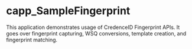 # capp_SampleFingerprint

This application demonstrates usage of CredenceID Fingerprint APIs. It goes over fingerprint capturing, WSQ conversions, template creation, and fingerprint matching.
